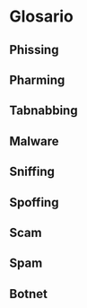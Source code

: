 Glosario
========

Phissing
----------


Pharming
---------



Tabnabbing
----------




Malware
---------


Sniffing
---------


Spoffing
--------


Scam
-----


Spam
-----


Botnet
-------




